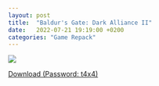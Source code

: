```yaml
---
layout: post
title:  "Baldur's Gate: Dark Alliance II"
date:   2022-07-21 19:19:00 +0200
categories: "Game Repack"
---
```

<img src="https://i2.imageban.ru/out/2022/07/21/96d65e42af7ce05d2753179717fc04e5.webp"/> <br>

<a href="https://0a0bin.klowdee.host/?1a6a10f84567fec4#4cTGsi6Yk3ZNvqbzmWWrAq1opkum8KGDgVVJdZGivNzb">Download (Password: t4x4)</a> <br>
